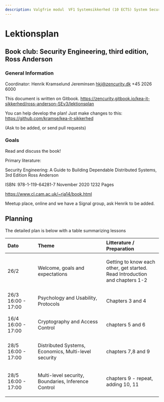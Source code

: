 ```yaml
---
description: Valgfrie modul  VF1 Systemsikkerhed (10 ECTS) System Security
---
```


# Lektionsplan

## Book club:  Security Engineering, third edition, Ross Anderson

### General Information
Coordinator: Henrik Kramselund Jereminsen hkj@zencurity.dk +45 2026 6000


This document is written on Gitbook.
https://zencurity.gitbook.io/kea-it-sikkerhed/ross-anderson-SEv3/lektionsplan

You can help develop the plan! Just make changes to this:
https://github.com/kramse/kea-it-sikkerhed

(Ask to be added, or send pull requests)

### Goals

Read and discuss the book!


Primary literature:

Security Engineering: A Guide to Building Dependable Distributed Systems, 3rd Edition
Ross Anderson

ISBN: 978-1-119-64281-7 November 2020 1232 Pages


https://www.cl.cam.ac.uk/~rja14/book.html


Meetup place, online and we have a Signal group, ask Henrik to be added.



## Planning

The detailed plan is below with a table summarizing lessons

<table>
<thead>
<tr>
  <th style="text-align:left">Dato</th>
  <th style="text-align:left">Theme</th>
  <th style="text-align:left">Litterature / Preparation</th>
</tr>
</thead>
<tbody>
    <tr>
      <td style="text-align:left">26/2</td>
      <td style="text-align:left">
        <p>Welcome, goals and expectations</p>
      </td>
      <td style="text-align:left">
      <p> Getting to know each other, get started.<br>
      Read Introduction and chapters 1-2</p>
      </td>
    </tr>
    <tr>
      <td style="text-align:left">26/3 16:00 - 17:00</td>
      <td style="text-align:left"><p>Psychology and Usability, Protocols</p>
      </td>
      <td style="text-align:left">
      <p>Chapters 3 and 4 </p>
      </td>
    </tr>
    <tr>
      <td style="text-align:left">16/4 16:00 - 17:00</td>
      <td style="text-align:left"><p>Cryptography and Access Control</p>
      </td>
      <td style="text-align:left">
      <p>chapters 5 and 6 </p>
      </td>
    </tr>
    <tr>
      <td style="text-align:left">28/5 16:00 - 17:00</td>
      <td style="text-align:left"><p>Distributed Systems, Economics, Multi-level security</p>
      </td>
      <td style="text-align:left">
      <p>chapters 7,8 and 9 </p>
      </td>
    </tr>
    <tr>
      <td style="text-align:left">28/5 16:00 - 17:00</td>
      <td style="text-align:left"><p>Multi-level security, Boundaries, Inference Control</p>
      </td>
      <td style="text-align:left">
      <p>chapters 9 - repeat, adding 10, 11 </p>
      </td>
    </tr>
  </tbody>
</table>
